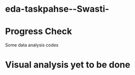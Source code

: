 # eda-taskpahse--Swasti-
# Progress Check
 Some data analysis codes
# Visual analysis yet to be done
